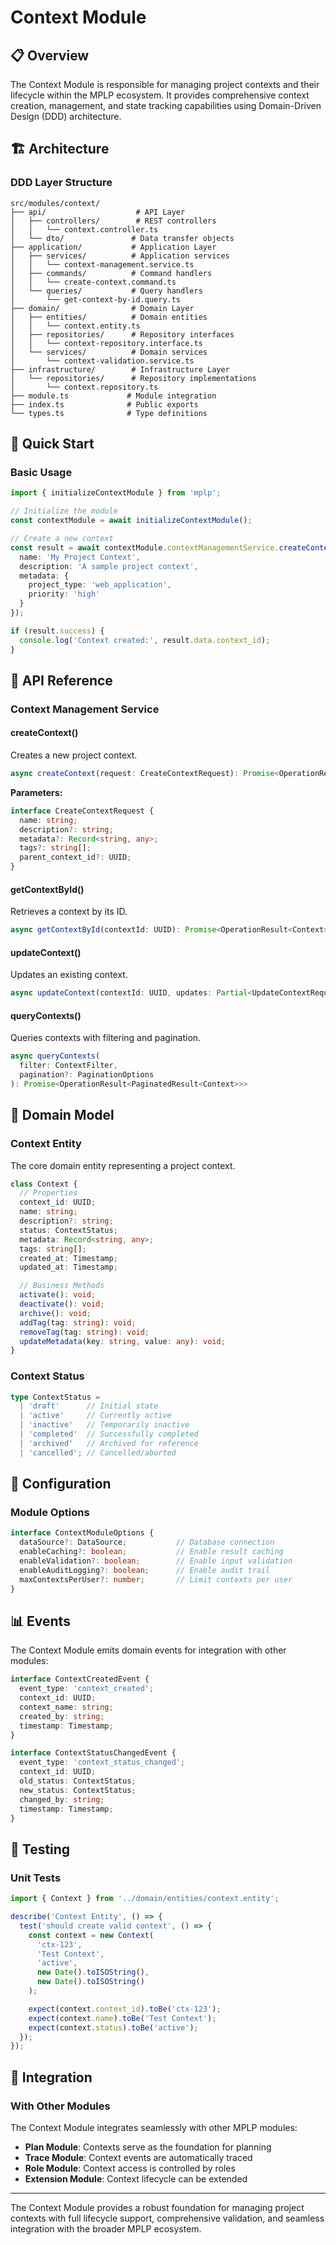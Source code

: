 # Context Module

## 📋 Overview

The Context Module is responsible for managing project contexts and their lifecycle within the MPLP ecosystem. It provides comprehensive context creation, management, and state tracking capabilities using Domain-Driven Design (DDD) architecture.

## 🏗️ Architecture

### DDD Layer Structure

```
src/modules/context/
├── api/                    # API Layer
│   ├── controllers/        # REST controllers
│   │   └── context.controller.ts
│   └── dto/               # Data transfer objects
├── application/           # Application Layer
│   ├── services/          # Application services
│   │   └── context-management.service.ts
│   ├── commands/          # Command handlers
│   │   └── create-context.command.ts
│   └── queries/           # Query handlers
│       └── get-context-by-id.query.ts
├── domain/                # Domain Layer
│   ├── entities/          # Domain entities
│   │   └── context.entity.ts
│   ├── repositories/      # Repository interfaces
│   │   └── context-repository.interface.ts
│   └── services/          # Domain services
│       └── context-validation.service.ts
├── infrastructure/        # Infrastructure Layer
│   └── repositories/      # Repository implementations
│       └── context.repository.ts
├── module.ts             # Module integration
├── index.ts              # Public exports
└── types.ts              # Type definitions
```

## 🚀 Quick Start

### Basic Usage

```typescript
import { initializeContextModule } from 'mplp';

// Initialize the module
const contextModule = await initializeContextModule();

// Create a new context
const result = await contextModule.contextManagementService.createContext({
  name: 'My Project Context',
  description: 'A sample project context',
  metadata: {
    project_type: 'web_application',
    priority: 'high'
  }
});

if (result.success) {
  console.log('Context created:', result.data.context_id);
}
```

## 📖 API Reference

### Context Management Service

#### createContext()

Creates a new project context.

```typescript
async createContext(request: CreateContextRequest): Promise<OperationResult<Context>>
```

**Parameters:**
```typescript
interface CreateContextRequest {
  name: string;
  description?: string;
  metadata?: Record<string, any>;
  tags?: string[];
  parent_context_id?: UUID;
}
```

#### getContextById()

Retrieves a context by its ID.

```typescript
async getContextById(contextId: UUID): Promise<OperationResult<Context>>
```

#### updateContext()

Updates an existing context.

```typescript
async updateContext(contextId: UUID, updates: Partial<UpdateContextRequest>): Promise<OperationResult<Context>>
```

#### queryContexts()

Queries contexts with filtering and pagination.

```typescript
async queryContexts(
  filter: ContextFilter,
  pagination?: PaginationOptions
): Promise<OperationResult<PaginatedResult<Context>>>
```

## 🎯 Domain Model

### Context Entity

The core domain entity representing a project context.

```typescript
class Context {
  // Properties
  context_id: UUID;
  name: string;
  description?: string;
  status: ContextStatus;
  metadata: Record<string, any>;
  tags: string[];
  created_at: Timestamp;
  updated_at: Timestamp;

  // Business Methods
  activate(): void;
  deactivate(): void;
  archive(): void;
  addTag(tag: string): void;
  removeTag(tag: string): void;
  updateMetadata(key: string, value: any): void;
}
```

### Context Status

```typescript
type ContextStatus =
  | 'draft'      // Initial state
  | 'active'     // Currently active
  | 'inactive'   // Temporarily inactive
  | 'completed'  // Successfully completed
  | 'archived'   // Archived for reference
  | 'cancelled'; // Cancelled/aborted
```

## 🔧 Configuration

### Module Options

```typescript
interface ContextModuleOptions {
  dataSource?: DataSource;           // Database connection
  enableCaching?: boolean;           // Enable result caching
  enableValidation?: boolean;        // Enable input validation
  enableAuditLogging?: boolean;      // Enable audit trail
  maxContextsPerUser?: number;       // Limit contexts per user
}
```

## 📊 Events

The Context Module emits domain events for integration with other modules:

```typescript
interface ContextCreatedEvent {
  event_type: 'context_created';
  context_id: UUID;
  context_name: string;
  created_by: string;
  timestamp: Timestamp;
}

interface ContextStatusChangedEvent {
  event_type: 'context_status_changed';
  context_id: UUID;
  old_status: ContextStatus;
  new_status: ContextStatus;
  changed_by: string;
  timestamp: Timestamp;
}
```

## 🧪 Testing

### Unit Tests

```typescript
import { Context } from '../domain/entities/context.entity';

describe('Context Entity', () => {
  test('should create valid context', () => {
    const context = new Context(
      'ctx-123',
      'Test Context',
      'active',
      new Date().toISOString(),
      new Date().toISOString()
    );

    expect(context.context_id).toBe('ctx-123');
    expect(context.name).toBe('Test Context');
    expect(context.status).toBe('active');
  });
});
```

## 🔗 Integration

### With Other Modules

The Context Module integrates seamlessly with other MPLP modules:

- **Plan Module**: Contexts serve as the foundation for planning
- **Trace Module**: Context events are automatically traced
- **Role Module**: Context access is controlled by roles
- **Extension Module**: Context lifecycle can be extended

---

The Context Module provides a robust foundation for managing project contexts with full lifecycle support, comprehensive validation, and seamless integration with the broader MPLP ecosystem.
